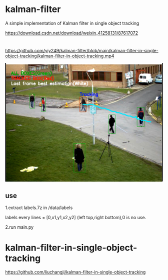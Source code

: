 # kalman-filter
A simple implementation of Kalman filter in single object tracking

https://download.csdn.net/download/weixin_41258131/87617072
#
https://github.com/yjy249/kalman-filter/blob/main/kalman-filter-in-single-object-tracking/kalman-filter-in-object-tracking.mp4

![image](https://github.com/yjy249/kalman-filter/blob/main/kalman-filter-in-single-object-tracking/kalman.png)
## use
1.extract labels.7z in /data/labels

labels every lines = [0,x1,y1,x2,y2] (left top,right bottom),0 is no use.

2.run main.py

# kalman-filter-in-single-object-tracking
https://github.com/liuchangji/kalman-filter-in-single-object-tracking

